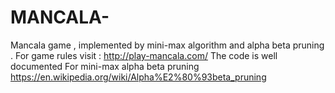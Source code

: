 # MANCALA-
Mancala game , implemented by mini-max algorithm and alpha beta pruning . 
For game rules visit : http://play-mancala.com/
The code is well documented 
For mini-max alpha beta pruning https://en.wikipedia.org/wiki/Alpha%E2%80%93beta_pruning

